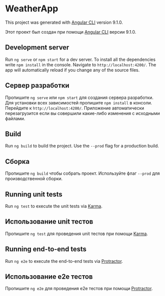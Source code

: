 # WeatherApp

This project was generated with [Angular CLI](https://github.com/angular/angular-cli) version 9.1.0.

Этот проект был создан при помощи [Angular CLI](https://github.com/angular/angular-cli) версии 9.1.0.

## Development server

Run `ng serve` or `npm start` for a dev server. To install all the dependencies write `npm install` in the console. Navigate to `http://localhost:4200/`. The app will automatically reload if you change any of the source files.

## Сервер разработки

Пропишите `ng serve` или `npm start` для создания сервера разработки. Для установки всех зависимостей пропишите `npm install` в консоли. Перейдите к `http://localhost:4200/`. Приложение автоматически перезагрузится если вы совершили какие-либо изменения с исходными файлами.

## Build

Run `ng build` to build the project. Use the `--prod` flag for a production build.

## Сборка

Пропишите `ng build` чтобы собрать проект. Используйте флаг `--prod` для производственной сборки.

## Running unit tests

Run `ng test` to execute the unit tests via [Karma](https://karma-runner.github.io).

## Использование unit тестов

Пропишите `ng test` для проведения unit тестов при помощи [Karma](https://karma-runner.github.io).

## Running end-to-end tests

Run `ng e2e` to execute the end-to-end tests via [Protractor](http://www.protractortest.org/).

## Использование e2e тестов

Пропишите `ng e2e` для проведения e2e тестов при помощи [Protractor](http://www.protractortest.org/).
